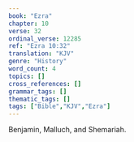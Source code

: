```yaml
---
book: "Ezra"
chapter: 10
verse: 32
ordinal_verse: 12285
ref: "Ezra 10:32"
translation: "KJV"
genre: "History"
word_count: 4
topics: []
cross_references: []
grammar_tags: []
thematic_tags: []
tags: ["Bible","KJV","Ezra"]
---
```

Benjamin, Malluch, and Shemariah.
